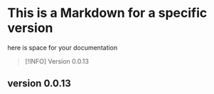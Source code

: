 # This is a Markdown for a specific version

here is space for your documentation 

> [!INFO]
> Version 0.0.13


## version 0.0.13
 
 
